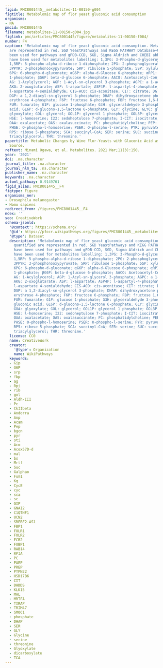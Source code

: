 ```yaml
---
figid: PMC8001445__metabolites-11-00150-g004
figtitle: Metabolomic map of flor yeast gluconic acid consumption
organisms:
- NA
pmcid: PMC8001445
filename: metabolites-11-00150-g004.jpg
figlink: pmc/articles/PMC8001445/figure/metabolites-11-00150-f004/
number: F4
caption: 'Metabolomic map of flor yeast gluconic acid consumption. Metabolites quantified
  are represented in red. SGD YeastPathways and KEGG PATHWAY Database—GenomeNet have
  been used for pathways and gPDB-CCD, SGD, Sigma Aldrich and CHEBI abbreviations
  have been used for metabolites labelling: 1,3PG: 3-Phospho-d-glyceroyl phosphate;
  1,5RP: 5-phospho-alpha-d-ribose 1-diphosphate; 2PG: 2-phosphoglycerate; 3PG: 3-phosphoglycerate;
  3PPYR: 3-phosphonooxypyruvate; 5RP: ribulose 5-phosphate; 5SP: xylulose 5-phosphate;
  6PG: 6-phospho-d-gluconate; αG6P: alpha-d-Glucose 6-phosphate; αRP1: alpha-d-ribose
  1-phosphate; βG6P: beta-d-glucose 6-phosphate; AACO: Acetoacetyl-CoA; ACO: acetyl-CoA;
  AG: 1-Acylglycerol; AGP: 1-Acyl-sn-glycerol 3-phosphate; AGPC: a 1-acyl-sn-glycero-3-phosphocholine;
  AKG: 2-oxoglutarate; ASP: l-aspartate; ASP4P: l-aspartyl-4-phosphate; ASPSA: l-aspartyl-4-phosphate;
  l-aspartate 4-semialdehyde; CIS-ACO: cis-aconitase; CIT: citrate; DG: 1,2-Diacyl-sn-glycerol;
  DGP: a 1,2-diacyl-sn-glycerol 3-phosphate; DHAP: dihydroxyacetone phosphate; E4P:
  erythrose 4-phosphate; F6P: fructose 6-phosphate; FBP: fructose 1,6-bisphosphate;
  FUM: fumarate; G1P: glucose 1-phosphate; G3H: glyceraldehyde 3-phosphate; GCO: gluconic
  acid; GL6P: d-glucono-1,5-lactone 6-phosphate; GLY: glycine; GLYC: glycolate; GOA:
  glyoxylate; GOL: glycerol; GOL1P: glycerol 1 phosphate; GOL3P: glycerol 3-phosphate;
  HSE: l-homoserine; I22: sedoheptulose 7-phosphate; I-CIT: isocitrate; MAL: malate;
  OAA: oxalacetate; OAS: oxalasuccinate; PC: phosphatidylcholine; PEP: phosphoenolpyruvate;
  PHSE: O-phospho-l-homoserine; PSER: O-phospho-l-serine; PYR: pyruvate; RIB: d-ribose;
  RP5: ribose 5-phosphate; SCA: succinyl-CoA; SER: serine; SUC: succinate; TAGOL:
  triacylglycerol; THR: threonine.'
papertitle: Metabolic Changes by Wine Flor-Yeasts with Gluconic Acid as the Sole Carbon
  Source.
reftext: Minami Ogawa, et al. Metabolites. 2021 Mar;11(3):150.
year: '2021'
doi: .na.character
journal_title: .na.character
journal_nlm_ta: .na.character
publisher_name: .na.character
keywords: .na.character
automl_pathway: 0.9149761
figid_alias: PMC8001445__F4
figtype: Figure
organisms_ner:
- Drosophila melanogaster
- Homo sapiens
redirect_from: /figures/PMC8001445__F4
ndex: ''
seo: CreativeWork
schema-jsonld:
  '@context': https://schema.org/
  '@id': https://pfocr.wikipathways.org/figures/PMC8001445__metabolites-11-00150-g004.html
  '@type': Dataset
  description: 'Metabolomic map of flor yeast gluconic acid consumption. Metabolites
    quantified are represented in red. SGD YeastPathways and KEGG PATHWAY Database—GenomeNet
    have been used for pathways and gPDB-CCD, SGD, Sigma Aldrich and CHEBI abbreviations
    have been used for metabolites labelling: 1,3PG: 3-Phospho-d-glyceroyl phosphate;
    1,5RP: 5-phospho-alpha-d-ribose 1-diphosphate; 2PG: 2-phosphoglycerate; 3PG: 3-phosphoglycerate;
    3PPYR: 3-phosphonooxypyruvate; 5RP: ribulose 5-phosphate; 5SP: xylulose 5-phosphate;
    6PG: 6-phospho-d-gluconate; αG6P: alpha-d-Glucose 6-phosphate; αRP1: alpha-d-ribose
    1-phosphate; βG6P: beta-d-glucose 6-phosphate; AACO: Acetoacetyl-CoA; ACO: acetyl-CoA;
    AG: 1-Acylglycerol; AGP: 1-Acyl-sn-glycerol 3-phosphate; AGPC: a 1-acyl-sn-glycero-3-phosphocholine;
    AKG: 2-oxoglutarate; ASP: l-aspartate; ASP4P: l-aspartyl-4-phosphate; ASPSA: l-aspartyl-4-phosphate;
    l-aspartate 4-semialdehyde; CIS-ACO: cis-aconitase; CIT: citrate; DG: 1,2-Diacyl-sn-glycerol;
    DGP: a 1,2-diacyl-sn-glycerol 3-phosphate; DHAP: dihydroxyacetone phosphate; E4P:
    erythrose 4-phosphate; F6P: fructose 6-phosphate; FBP: fructose 1,6-bisphosphate;
    FUM: fumarate; G1P: glucose 1-phosphate; G3H: glyceraldehyde 3-phosphate; GCO:
    gluconic acid; GL6P: d-glucono-1,5-lactone 6-phosphate; GLY: glycine; GLYC: glycolate;
    GOA: glyoxylate; GOL: glycerol; GOL1P: glycerol 1 phosphate; GOL3P: glycerol 3-phosphate;
    HSE: l-homoserine; I22: sedoheptulose 7-phosphate; I-CIT: isocitrate; MAL: malate;
    OAA: oxalacetate; OAS: oxalasuccinate; PC: phosphatidylcholine; PEP: phosphoenolpyruvate;
    PHSE: O-phospho-l-homoserine; PSER: O-phospho-l-serine; PYR: pyruvate; RIB: d-ribose;
    RP5: ribose 5-phosphate; SCA: succinyl-CoA; SER: serine; SUC: succinate; TAGOL:
    triacylglycerol; THR: threonine.'
  license: CC0
  name: CreativeWork
  creator:
    '@type': Organization
    name: WikiPathways
  keywords:
  - Gip
  - G6P
  - srp
  - fbp
  - ag
  - Rpi
  - rib
  - gol
  - Aldh-III
  - Pc
  - CkIIbeta
  - Andorra
  - Anp
  - Acam
  - Pep
  - bgcn
  - pyr
  - sti
  - Aco
  - Acox57D-d
  - mal
  - bs
  - Mrtf
  - Suc
  - Galphao
  - Fum1
  - Kg
  - CycE
  - cyc
  - sca
  - sc
  - GIP
  - GNAI2
  - C1QTNF1
  - UCN2
  - SREBF2-AS1
  - FBP1
  - FOLR1
  - FOLR2
  - ECB2
  - FUBP1
  - RAB14
  - RPIA
  - PC
  - PAEP
  - PREP
  - PTPN22
  - HSD17B6
  - CIT
  - DHDDS
  - KLK15
  - MAL
  - MRTFA
  - TIRAP
  - TRIM47
  - SMOC1
  - phosphate
  - DHAP
  - SER
  - GLY
  - Glycine
  - serine
  - threonine
  - Glyoxylate
  - dicarboxylate
  - TCA
---
```

